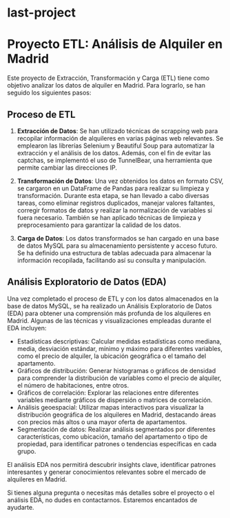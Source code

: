 # last-project

# Proyecto ETL: Análisis de Alquiler en Madrid

Este proyecto de Extracción, Transformación y Carga (ETL) tiene como objetivo analizar los datos de alquiler en Madrid. Para lograrlo, se han seguido los siguientes pasos:

## Proceso de ETL

1. **Extracción de Datos**: Se han utilizado técnicas de scrapping web para recopilar información de alquileres en varias páginas web relevantes. Se emplearon las librerías Selenium y Beautiful Soup para automatizar la extracción y el análisis de los datos. Además, con el fin de evitar las captchas, se implementó el uso de TunnelBear, una herramienta que permite cambiar las direcciones IP.

2. **Transformación de Datos**: Una vez obtenidos los datos en formato CSV, se cargaron en un DataFrame de Pandas para realizar su limpieza y transformación. Durante esta etapa, se han llevado a cabo diversas tareas, como eliminar registros duplicados, manejar valores faltantes, corregir formatos de datos y realizar la normalización de variables si fuera necesario. También se han aplicado técnicas de limpieza y preprocesamiento para garantizar la calidad de los datos.

3. **Carga de Datos**: Los datos transformados se han cargado en una base de datos MySQL para su almacenamiento persistente y acceso futuro. Se ha definido una estructura de tablas adecuada para almacenar la información recopilada, facilitando así su consulta y manipulación.

## Análisis Exploratorio de Datos (EDA)

Una vez completado el proceso de ETL y con los datos almacenados en la base de datos MySQL, se ha realizado un Análisis Exploratorio de Datos (EDA) para obtener una comprensión más profunda de los alquileres en Madrid. Algunas de las técnicas y visualizaciones empleadas durante el EDA incluyen:

- Estadísticas descriptivas: Calcular medidas estadísticas como mediana, media, desviación estándar, mínimo y máximo para diferentes variables, como el precio de alquiler, la ubicación geográfica o el tamaño del apartamento.
- Gráficos de distribución: Generar histogramas o gráficos de densidad para comprender la distribución de variables como el precio de alquiler, el número de habitaciones, entre otros.
- Gráficos de correlación: Explorar las relaciones entre diferentes variables mediante gráficos de dispersión o matrices de correlación.
- Análisis geoespacial: Utilizar mapas interactivos para visualizar la distribución geográfica de los alquileres en Madrid, destacando áreas con precios más altos o una mayor oferta de apartamentos.
- Segmentación de datos: Realizar análisis segmentados por diferentes características, como ubicación, tamaño del apartamento o tipo de propiedad, para identificar patrones o tendencias específicas en cada grupo.

El análisis EDA nos permitirá descubrir insights clave, identificar patrones interesantes y generar conocimientos relevantes sobre el mercado de alquileres en Madrid.

Si tienes alguna pregunta o necesitas más detalles sobre el proyecto o el análisis EDA, no dudes en contactarnos. Estaremos encantados de ayudarte.